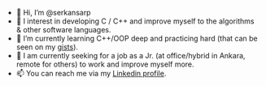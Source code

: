 - 👋 Hi, I’m @serkansarp
- 👀 I interest in developing C / C++ and improve myself to the algorithms & other software languages.
- 🌱 I’m currently learning C++/OOP deep and practicing hard (that can be seen on my <a href="https://gist.github.com/serkansarp" target=_blank>gists</a>).
- 💞️ I am currently seeking for a job as a Jr. (at office/hybrid in Ankara, remote for others) to work and improve myself more.
- 📫 You can reach me via my <a href="https://www.linkedin.com/in/serkansarp" target=_blank>Linkedin profile</a>.

<!---
serkansarp/serkansarp is a ✨ special ✨ repository because its `README.md` (this file) appears on your GitHub profile.
You can click the Preview link to take a look at your changes.
--->
